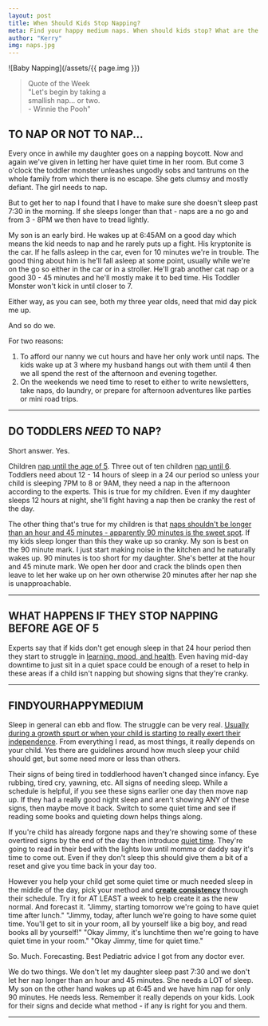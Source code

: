 ```yaml
---
layout: post
title: When Should Kids Stop Napping?
meta: Find your happy medium naps. When should kids stop? What are the pros and cons to them stopping early.
author: "Kerry"
img: naps.jpg
---
```


![Baby Napping](/assets/{{ page.img }})

> Quote of the Week <br> "Let's begin by taking a<br>smallish nap... or two. <br>- Winnie the Pooh"

## TO NAP OR NOT TO NAP...

Every once in awhile my daughter goes on a napping boycott. Now and again we've given in letting her have quiet time in her room. But come 3 o'clock the toddler monster unleashes ungodly sobs and tantrums on the whole family from which there is no escape. She gets clumsy and mostly defiant. The girl needs to nap.

But to get her to nap I found that I have to make sure she doesn't sleep past 7:30 in the morning. If she sleeps longer than that - naps are a no go and from 3 - 8PM we then have to tread lightly.

My son is an early bird. He wakes up at 6:45AM on a good day which means the kid needs to nap and he rarely puts up a fight. His kryptonite is the car. If he falls asleep in the car, even for 10 minutes we're in trouble. The good thing about him is he'll fall asleep at some point, usually while we're on the go so either in the car or in a stroller. He'll grab another cat nap or a good 30 - 45 minutes and he'll mostly make it to bed time. His Toddler Monster won't kick in until closer to 7.

Either way, as you can see, both my three year olds, need that mid day pick me up.

And so do we.

For two reasons:

1. To afford our nanny we cut hours and have her only work until naps. The kids wake up at 3 where my husband hangs out with them until 4 then we all spend the rest of the afternoon and evening together.
2. On the weekends we need time to reset to either to write newsletters, take naps, do laundry, or prepare for afternoon adventures like parties or mini road trips.

---

## DO TODDLERS _NEED_ TO NAP?

Short answer. Yes.

Children [nap until the age of 5](https://kidshealth.org/en/parents/naps.html). Three out of ten children [nap until 6](https://www.babycenter.com/404_when-will-my-toddler-stop-needing-a-nap_7646.bc). Toddlers need about 12 - 14 hours of sleep in a 24 our period so unless your child is sleeping 7PM to 8 or 9AM, they need a nap in the afternoon according to the experts. This is true for my children. Even if my daughter sleeps 12 hours at night, she'll fight having a nap then be cranky the rest of the day.

The other thing that's true for my children is that [naps shouldn't be longer than an hour and 45 minutes - apparently 90 minutes is the sweet spot](https://www.webmd.com/parenting/features/no-nonsense-napping-guide-for-toddlers#3). If my kids sleep longer than this they wake up so cranky. My son is best on the 90 minute mark. I just start making noise in the kitchen and he naturally wakes up. 90 minutes is too short for my daughter. She's better at the hour and 45 minute mark. We open her door and crack the blinds open then leave to let her wake up on her own otherwise 20 minutes after her nap she is unapproachable.

---

## WHAT HAPPENS IF THEY STOP NAPPING BEFORE AGE OF 5

Experts say that if kids don't get enough sleep in that 24 hour period then they start to struggle in [learning, mood, and health](https://www.parents.com/toddlers-preschoolers/sleep/naps/i-dont-wanna-nap/). Even having mid-day downtime to just sit in a quiet space could be enough of a reset to help in these areas if a child isn't napping but showing signs that they're cranky.

---

## FINDYOURHAPPYMEDIUM

Sleep in general can ebb and flow. The struggle can be very real. [Usually during a growth spurt or when your child is starting to really exert their independence](https://www.webmd.com/parenting/features/no-nonsense-napping-guide-for-toddlers#1). From everything I read, as most things, it really depends on your child. Yes there are guidelines around how much sleep your child should get, but some need more or less than others.

Their signs of being tired in toddlerhood haven't changed since infancy. Eye rubbing, tired cry, yawning, etc. All signs of needing sleep. While a schedule is helpful, if you see these signs earlier one day then move nap up. If they had a really good night sleep and aren't showing ANY of these signs, then maybe move it back. Switch to some quiet time and see if reading some books and quieting down helps things along.

If you're child has already forgone naps and they're showing some of these overtired signs by the end of the day then introduce [quiet time](https://www.babycenter.com/404_when-will-my-toddler-stop-needing-a-nap_7646.bc). They're going to read in their bed with the lights low until momma or daddy say it's time to come out. Even if they don't sleep this should give them a bit of a reset and give you time back in your day too.

However you help your child get some quiet time or much needed sleep in the middle of the day, pick your method and **[create consistency](https://www.parents.com/toddlers-preschoolers/development/social/toddler-routines-schedules/)** through their schedule. Try it for AT LEAST a week to help create it as the new normal. And forecast it. "Jimmy, starting tomorrow we're going to have quiet time after lunch." "Jimmy, today, after lunch we're going to have some quiet time. You'll get to sit in your room, all by yourself like a big boy, and read books all by yourself!" "Okay Jimmy, it's lunchtime then we're going to have quiet time in your room." "Okay Jimmy, time for quiet time."

So. Much. Forecasting. Best Pediatric advice I got from any doctor ever.

We do two things. We don't let my daughter sleep past 7:30 and we don't let her nap longer than an hour and 45 minutes. She needs a LOT of sleep. My son on the other hand wakes up at 6:45 and we have him nap for only 90 minutes. He needs less. Remember it really depends on your kids. Look for their signs and decide what method - if any is right for you and them.

---
